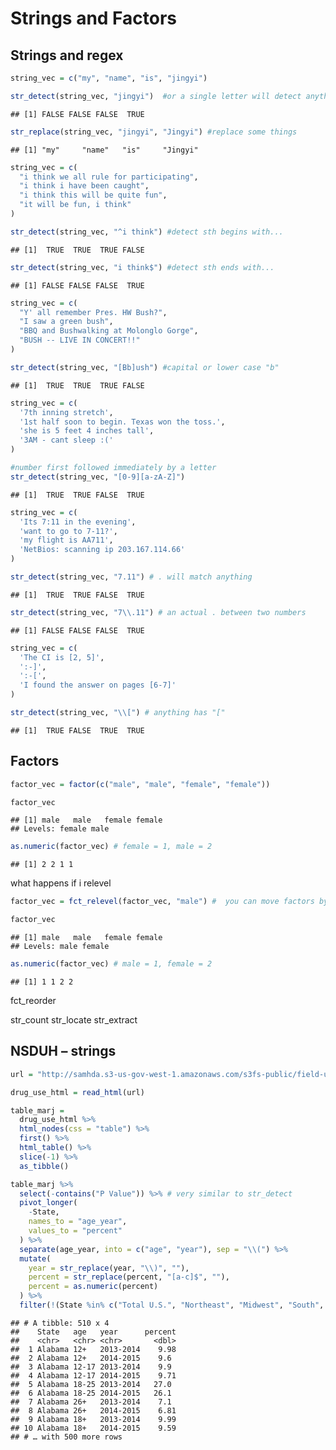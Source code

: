 Strings and Factors
================

## Strings and regex

``` r
string_vec = c("my", "name", "is", "jingyi")

str_detect(string_vec, "jingyi")  #or a single letter will detect anything contains that particular letter, case sensitive
```

    ## [1] FALSE FALSE FALSE  TRUE

``` r
str_replace(string_vec, "jingyi", "Jingyi") #replace some things
```

    ## [1] "my"     "name"   "is"     "Jingyi"

``` r
string_vec = c(
  "i think we all rule for participating",
  "i think i have been caught",
  "i think this will be quite fun",
  "it will be fun, i think"
)

str_detect(string_vec, "^i think") #detect sth begins with...
```

    ## [1]  TRUE  TRUE  TRUE FALSE

``` r
str_detect(string_vec, "i think$") #detect sth ends with...
```

    ## [1] FALSE FALSE FALSE  TRUE

``` r
string_vec = c(
  "Y' all remember Pres. HW Bush?",
  "I saw a green bush",
  "BBQ and Bushwalking at Molonglo Gorge",
  "BUSH -- LIVE IN CONCERT!!"
)

str_detect(string_vec, "[Bb]ush") #capital or lower case "b"
```

    ## [1]  TRUE  TRUE  TRUE FALSE

``` r
string_vec = c(
  '7th inning stretch',
  '1st half soon to begin. Texas won the toss.',
  'she is 5 feet 4 inches tall',
  '3AM - cant sleep :('
)

#number first followed immediately by a letter
str_detect(string_vec, "[0-9][a-zA-Z]")
```

    ## [1]  TRUE  TRUE FALSE  TRUE

``` r
string_vec = c(
  'Its 7:11 in the evening',
  'want to go to 7-11?',
  'my flight is AA711',
  'NetBios: scanning ip 203.167.114.66'
)

str_detect(string_vec, "7.11") # . will match anything
```

    ## [1]  TRUE  TRUE FALSE  TRUE

``` r
str_detect(string_vec, "7\\.11") # an actual . between two numbers
```

    ## [1] FALSE FALSE FALSE  TRUE

``` r
string_vec = c(
  'The CI is [2, 5]',
  ':-]',
  ':-[',
  'I found the answer on pages [6-7]'
)

str_detect(string_vec, "\\[") # anything has "["
```

    ## [1]  TRUE FALSE  TRUE  TRUE

## Factors

``` r
factor_vec = factor(c("male", "male", "female", "female"))

factor_vec
```

    ## [1] male   male   female female
    ## Levels: female male

``` r
as.numeric(factor_vec) # female = 1, male = 2
```

    ## [1] 2 2 1 1

what happens if i relevel

``` r
factor_vec = fct_relevel(factor_vec, "male") #  you can move factors by hand

factor_vec
```

    ## [1] male   male   female female
    ## Levels: male female

``` r
as.numeric(factor_vec) # male = 1, female = 2
```

    ## [1] 1 1 2 2

fct\_reorder

str\_count str\_locate str\_extract

## NSDUH – strings

``` r
url = "http://samhda.s3-us-gov-west-1.amazonaws.com/s3fs-public/field-uploads/2k15StateFiles/NSDUHsaeShortTermCHG2015.htm"

drug_use_html = read_html(url)

table_marj =
  drug_use_html %>% 
  html_nodes(css = "table") %>% 
  first() %>% 
  html_table() %>%
  slice(-1) %>% 
  as_tibble()
```

``` r
table_marj %>%
  select(-contains("P Value")) %>% # very similar to str_detect
  pivot_longer(
    -State,
    names_to = "age_year",
    values_to = "percent"
  ) %>%
  separate(age_year, into = c("age", "year"), sep = "\\(") %>%
  mutate(
    year = str_replace(year, "\\)", ""),
    percent = str_replace(percent, "[a-c]$", ""),
    percent = as.numeric(percent)
  ) %>%
  filter(!(State %in% c("Total U.S.", "Northeast", "Midwest", "South", "West")))
```

    ## # A tibble: 510 x 4
    ##    State   age   year      percent
    ##    <chr>   <chr> <chr>       <dbl>
    ##  1 Alabama 12+   2013-2014    9.98
    ##  2 Alabama 12+   2014-2015    9.6 
    ##  3 Alabama 12-17 2013-2014    9.9 
    ##  4 Alabama 12-17 2014-2015    9.71
    ##  5 Alabama 18-25 2013-2014   27.0 
    ##  6 Alabama 18-25 2014-2015   26.1 
    ##  7 Alabama 26+   2013-2014    7.1 
    ##  8 Alabama 26+   2014-2015    6.81
    ##  9 Alabama 18+   2013-2014    9.99
    ## 10 Alabama 18+   2014-2015    9.59
    ## # … with 500 more rows
